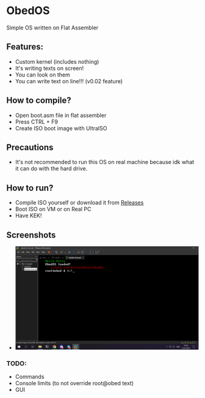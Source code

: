 # ObedOS
Simple OS written on Flat Assembler
## Features:
- Custom kernel (includes nothing)
- It's writing texts on screen!
- You can look on them
- You can write text on line!!! (v0.02 feature)
## How to compile?
- Open boot.asm file in flat assembler
- Press CTRL + F9
- Create ISO boot image with UltraISO

## Precautions
- It's not recommended to run this OS on real machine because idk what it can do with the hard drive.

## How to run?
- Compile ISO yourself or download it from [Releases](https://github.com/KitenokGene/ObedOS/releases/)
- Boot ISO on VM or on Real PC
- Have KEK!

## Screenshots
- ![Screenshot 1](https://github.com/KitenokGene/ObedOS/blob/main/ObedOS%20v0.02.png?raw=true)

### TODO:
- Commands
- Console limits (to not override root@obed text)
- GUI
